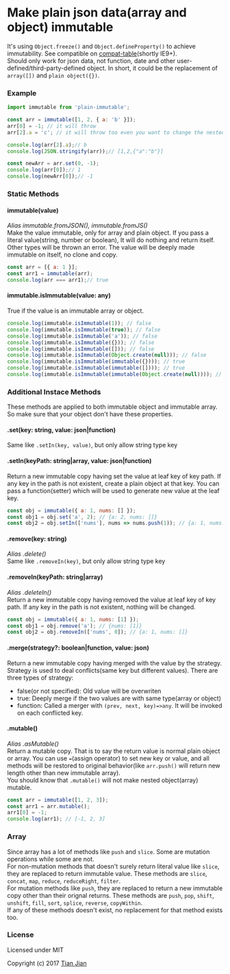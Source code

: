 Make plain json data(array and object) immutable
=================================

It's using `Object.freeze()` and `Object.defineProperty()` to achieve immutability. See compatible on [compat-table](https://kangax.github.io/compat-table/es5/)(shortly IE9+).  
Should only work for json data, not function, date and other user-defined/third-party-defined object. In short, it could be the replacement of `array([])` and `plain object({})`.

### Example
```js
import immutable from 'plain-immutable';

const arr = immutable([1, 2, { a: 'b' }]);
arr[0] = -1; // it will throw
arr[2].a = 'c'; // it will throw too even you want to change the nested object

console.log(arr[2].a);// b
console.log(JSON.stringify(arr));// [1,2,{"a":"b"}]

const newArr = arr.set(0, -1);
console.log(arr[0]);// 1
console.log(newArr[0]);// -1
```

### Static Methods
#### immutable(value)
*Alias immutable.fromJSON(), immutable.fromJS()*  
Make the value immutable, only for array and plain object. If you pass a literal value(string, number or boolean), It will do nothing and return itself. Other types will be thrown an error. The value will be deeply made immutable on itself, no clone and copy.
```js
const arr = [{ a: 1 }];
const arr1 = immutable(arr);
console.log(arr === arr1);// true
```

#### immutable.isImmutable(value: any)
True if the value is an immutable array or object.
```js
console.log(immutable.isImmutable(1)); // false
console.log(immutable.isImmutable(true)); // false
console.log(immutable.isImmutable('a')); // false
console.log(immutable.isImmutable({})); // false
console.log(immutable.isImmutable([])); // false
console.log(immutable.isImmutable(Object.create(null))); // false
console.log(immutable.isImmutable(immutable({}))); // true
console.log(immutable.isImmutable(immutable([]))); // true
console.log(immutable.isImmutable(immutable(Object.create(null)))); // true
```

### Additional Instace Methods
These methods are applied to both immutable object and immutable array. So make sure that your object don't have these properties.

#### .set(key: string, value: json|function)
Same like `.setIn(key, value)`, but only allow string type key

#### .setIn(keyPath: string|array, value: json|function)
Return a new immutable copy having set the value at leaf key of key path. If any key in the path is not existent, create a plain object at that key. You can pass a function(setter) which will be used to generate new value at the leaf key.
```js
const obj = immutable({ a: 1, nums: [] });
const obj1 = obj.set('a', 2); // {a: 2, nums: []}
const obj2 = obj.setIn(['nums'], nums => nums.push(1)); // {a: 1, nums: [1]}
```

#### .remove(key: string)
*Alias .delete()*  
Same like `.removeIn(key)`, but only allow string type key

#### .removeIn(keyPath: string|array)
*Alias .deleteIn()*  
Return a new immutable copy having removed the value at leaf key of key path. If any key in the path is not existent, nothing will be changed.
```js
const obj = immutable({ a: 1, nums: [1] });
const obj1 = obj.remove('a'); // {nums: [1]}
const obj2 = obj.removeIn(['nums', 0]); // {a: 1, nums: []}
```

#### .merge(strategy?: boolean|function, value: json)
Return a new immutable copy having merged with the value by the strategy. Strategy is used to deal conflicts(same key but different values). There are three types of strategy:  
* false(or not specified): Old value will be overwriten
* true: Deeply merge if the two values are with same type(array or object)
* function: Called a merger with `(prev, next, key)=>any`. It will be invoked on each conflicted key.

#### .mutable()
*Alias .asMutable()*  
Return a mutable copy. That is to say the return value is normal plain object or array. You can use `=`(assign operator) to set new key or value, and all methods will be restored to original behavior(like `arr.push()` will return new length other than new immutable array).  
You should know that `.mutable()` will not make nested object(array) mutable.
```js
const arr = immutable([1, 2, 3]);
const arr1 = arr.mutable();
arr1[0] = -1;
console.log(arr1); // [-1, 2, 3]
```

### Array
Since array has a lot of methods like `push` and `slice`. Some are mutation operations while some are not.  
For non-mutation methods that doesn't surely return literal value like `slice`, they are replaced to return immutable value. These methods are `slice`, `concat`, `map`, `reduce`, `reduceRight`, `filter`.  
For mutation methods like `push`, they are replaced to return a new immutable copy other than their orignal returns. These methods are `push`, `pop`, `shift`, `unshift`, `fill`, `sort`, `splice`, `reverse`, `copyWithin`.  
If any of these methods doesn't exist, no replacement for that method exists too.

### License
Licensed under MIT

Copyright (c) 2017 [Tian Jian](https://github.com/tianjianchn)

